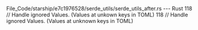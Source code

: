 File_Code/starship/e7c1976528/serde_utils/serde_utils_after.rs --- Rust
118     // Handle ignored Values. (Values at unkown keys in TOML)                                                                                            118     // Handle ignored Values. (Values at unknown keys in TOML)

